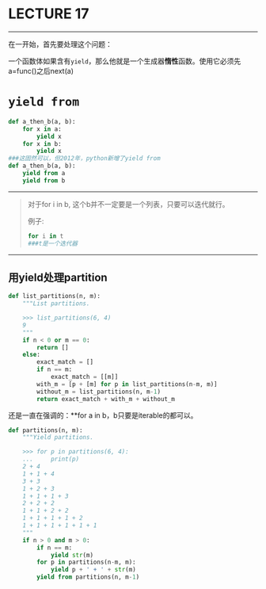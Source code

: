 # LECTURE 17

----

在一开始，首先要处理这个问题：

一个函数体如果含有`yield`，那么他就是一个生成器**惰性**函数。使用它必须先a=func()之后next(a)

# `yield from`

```python
def a_then_b(a, b):
    for x in a:
        yield x
    for x in b:
        yield x
###这固然可以，但2012年，python新增了yield from
def a_then_b(a, b):
    yield from a
    yield from b
```

---------

> 对于for i in b, 这个b并不一定要是一个列表，只要可以迭代就行。
>
> 例子:
>
> ```python
> for i in t
> ###t是一个迭代器
> ```
>
> 
>
> 

--------------

## 用yield处理partition

```python
def list_partitions(n, m):
    """List partitions.

    >>> list_partitions(6, 4)
    9
    """
    if n < 0 or m == 0:
        return []
    else:
        exact_match = []
        if n == m:
            exact_match = [[m]]
        with_m = [p + [m] for p in list_partitions(n-m, m)]
        without_m = list_partitions(n, m-1)
        return exact_match + with_m + without_m

```

还是一直在强调的：**for a in b，b只要是iterable的都可以。

```python
def partitions(n, m):
    """Yield partitions.

    >>> for p in partitions(6, 4): 
    ...     print(p)
    2 + 4
    1 + 1 + 4
    3 + 3
    1 + 2 + 3
    1 + 1 + 1 + 3
    2 + 2 + 2
    1 + 1 + 2 + 2
    1 + 1 + 1 + 1 + 2
    1 + 1 + 1 + 1 + 1 + 1
    """
    if n > 0 and m > 0:
        if n == m:
            yield str(m)
        for p in partitions(n-m, m):
            yield p + ' + ' + str(m)
        yield from partitions(n, m-1)

```

